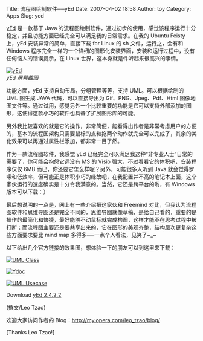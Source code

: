 Title: 流程图绘制软件──yEd
Date: 2007-04-02 18:58
Author: toy
Category: Apps
Slug: yed

[yEd](http://www.yworks.com/en/products_yed_about.htm) 是一款基于 Java
的流程图绘制软件，通过初步的使用，感觉该程序运行十分稳定，并且功能方面已经完全可以满足我的日常需求。在我的
Ubuntu Feisty 上，yEd 安装异常的简单，直接下载 for Linux 的 sh
文件，运行之，会有和 Windows
程序完全一样的一个详细的图形化安装界面，安装和运行过程中，没有任何恼人的错误提示，在
Linux 世界，这本身就是件听起来很高兴的事情。

[![yEd](http://i.linuxtoy.org/i/2007/04/yed_s.jpg)](http://i.linuxtoy.org/i/2007/04/yed.jpg)  
*yEd 屏幕截图*

功能方面，yEd 支持自动布局，分组管理等等，支持 UML。可以根据绘制的 UML
图生成 JAVA 代码，可以直接导出为 Gif、PNG、Jpeg、Pdf、Html
图像地图文件等。通过试用，感觉另外一个比较重要的功能是它可以支持外部添加的图形，这使得这款小巧的软件也具备了扩展图形库的可能。

另外我比较喜欢的就是它的操作，非常简便，能看得出作者是非常考虑用户的方便的，基本的流程图架构只需要鼠标的点和拖两个动作就完全可以完成了，其余的美化效果可以再通过属性栏添加，都非常一目了然。

作为一款流程图软件，我感觉 yEd
已经完全可以满足我这种“非专业人士”日常的需要了，你可能会抱怨它远没有 MS
的 Visio 强大，不过看看它的体积吧，安装程序仅仅 6MB
而已，你还要它怎么样呢？另外，可能很多人听到 Java
就会觉得罗嗦和低效率，但可能正是体积小巧的缘故吧，在我配置并不高的笔记本上面，这个家伙运行的速度确实是十分令我满意的。当然，它还是跨平台的哟，有
Windows 版本可以下载：）

最后想说明的一点是，网上有一些介绍把这家伙和 Freemind
对比，但我认为流程图软件和思维导图还是完全不同的，思维导图就像草稿，是给自己看的，重要的是操作的最简化和快捷，最好能够不动鼠标就完成构图，这样才能不在思考过程中被打断；而流程图主要还是要共享出来的，它在图形的美观齐整，结构层次更复杂这些方面要求要比
mind map 多得多──一点个人看法，见笑了~\_~

以下给出几个官方链接的效果图，想体验一下的朋友可以到这里来下载：

[![UML
Class](http://i.linuxtoy.org/i/2007/04/yed_uml_class_s.jpg)](http://i.linuxtoy.org/i/2007/04/yed_uml_class.jpg)

[![Ydoc](http://i.linuxtoy.org/i/2007/04/yed_ydoc_s.jpg)](http://i.linuxtoy.org/i/2007/04/yed_ydoc.jpg)

[![UML
Usecase](http://i.linuxtoy.org/i/2007/04/yed_uml_usecase2a_s.png)](http://i.linuxtoy.org/i/2007/04/yed_uml_usecase2a.png)

Download [yEd 2.4.2.2](http://www.yworks.com/en/downloads.html)

(撰文/Leo Tzao)

欢迎大家访问作者的 Blog：<http://my.opera.com/leo_tzao/blog/>

[Thanks Leo Tzao!]
